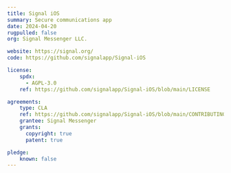 ```yaml
---
title: Signal iOS
summary: Secure communications app
date: 2024-04-20
rugpulled: false
org: Signal Messenger LLC.

website: https://signal.org/
code: https://github.com/signalapp/Signal-iOS

license:
    spdx:
      - AGPL-3.0
    ref: https://github.com/signalapp/Signal-iOS/blob/main/LICENSE

agreements:
    type: CLA
    ref: https://github.com/signalapp/Signal-iOS/blob/main/CONTRIBUTING.md
    grantee: Signal Messenger
    grants:
      copyright: true
      patent: true

pledge:
    known: false
---
```

